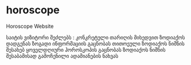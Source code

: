 # horoscope
Horoscope Website

საიტის ვიზიტორი შეძლებს :
	კონკრეტული თარიღის მიხედვით ზოდიაქოს დადგენას
	ზოგადი ინფორმაციის გაცნობას თითოეული ზოდიაქოს ნიშნის შესახებ
	ყოველდღიური ჰოროსკოპის გაცნობას
	ზოდიაქოს ნიშნის შესაბამისად გამოჩენილი ადამიანების ნახვას
